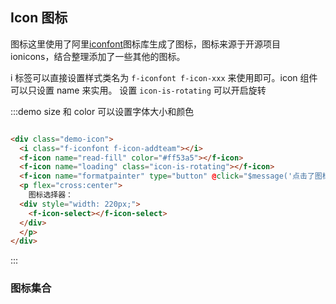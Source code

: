 ## Icon 图标

图标这里使用了阿里[iconfont](https://www.iconfont.cn/)图标库生成了图标，图标来源于开源项目 ionicons，结合整理添加了一些其他的图标。

i 标签可以直接设置样式类名为 `f-iconfont f-icon-xxx` 来使用即可。icon 组件可以只设置 name 来实用。 设置 `icon-is-rotating` 可以开启旋转

:::demo size 和 color 可以设置字体大小和颜色

```html

<div class="demo-icon">
  <i class="f-iconfont f-icon-addteam"></i>
  <f-icon name="read-fill" color="#ff53a5"></f-icon>
  <f-icon name="loading" class="icon-is-rotating"></f-icon>
  <f-icon name="formatpainter" type="button" @click="$message('点击了图标')"></f-icon>
  <p flex="cross:center">
    图标选择器：
  <div style="width: 220px;">
    <f-icon-select></f-icon-select>
  </div>
  </p>
</div>
```

:::

### 图标集合

<icon-pane></icon-pane>

